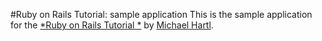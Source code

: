 #Ruby on Rails Tutorial: sample application
This is the sample application for
the [*Ruby on Rails Tutorial *](http://railstutorial.org/)
by [Michael Hartl](http://michaelhartl.com/).

